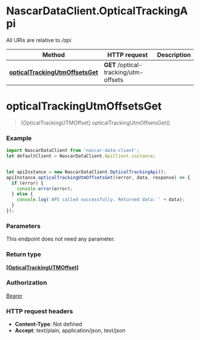 # NascarDataClient.OpticalTrackingApi

All URIs are relative to */api*

Method | HTTP request | Description
------------- | ------------- | -------------
[**opticalTrackingUtmOffsetsGet**](OpticalTrackingApi.md#opticalTrackingUtmOffsetsGet) | **GET** /optical-tracking/utm-offsets | 

<a name="opticalTrackingUtmOffsetsGet"></a>
# **opticalTrackingUtmOffsetsGet**
> [OpticalTrackingUTMOffset] opticalTrackingUtmOffsetsGet()



### Example
```javascript
import NascarDataClient from 'nascar-data-client';
let defaultClient = NascarDataClient.ApiClient.instance;


let apiInstance = new NascarDataClient.OpticalTrackingApi();
apiInstance.opticalTrackingUtmOffsetsGet((error, data, response) => {
  if (error) {
    console.error(error);
  } else {
    console.log('API called successfully. Returned data: ' + data);
  }
});
```

### Parameters
This endpoint does not need any parameter.

### Return type

[**[OpticalTrackingUTMOffset]**](OpticalTrackingUTMOffset.md)

### Authorization

[Bearer](../README.md#Bearer)

### HTTP request headers

 - **Content-Type**: Not defined
 - **Accept**: text/plain, application/json, text/json

